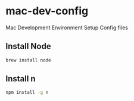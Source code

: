 # mac-dev-config

Mac Development Environment Setup Config files

## Install Node

```bash
brew install node
```

## Install n

```bash
npm install -g n
```
